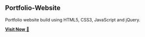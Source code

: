 ## Portfolio-Website
Portfolio website build using HTML5, CSS3, JavaScript and jQuery.

<a href="https://my-portfolio-zeta-orcin-25.vercel.app/" target="_blank">**Visit Now** 🚀</a>




